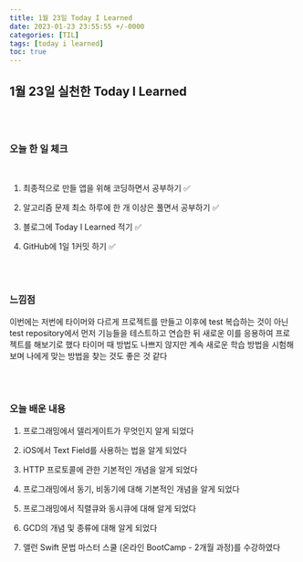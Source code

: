```yaml
---
title: 1월 23일 Today I Learned
date: 2023-01-23 23:55:55 +/-0000
categories: [TIL]
tags: [today i learned]
toc: true
---
```


## 1월 23일 실천한 Today I Learned

<br><br>



### 오늘 한 일 체크
<br>

1. 최종적으로 만들 앱을 위해 코딩하면서 공부하기 ✅

2. 알고리즘 문제 최소 하루에 한 개 이상은 풀면서 공부하기 ✅

3. 블로그에 Today I Learned 적기 ✅

4. GitHub에 1일 1커밋 하기 ✅

<br><br>

### 느낌점

이번에는 저번에 타이머와 다르게 프로젝트를 만들고 이후에 test 복습하는 것이 아닌 test repository에서 먼저 기능들을 테스트하고 연습한 뒤 새로운 이를 응용하여 프로젝트를 해보기로 했다 타이머 때 방법도 나쁘지 않지만 계속 새로운 학습 방법을 시험해보며 나에게 맞는 방법을 찾는 것도 좋은 것 같다

<br><br>

### 오늘 배운 내용

1. 프로그래밍에서 델리게이트가 무엇인지 알게 되었다

1. iOS에서 Text Field를 사용하는 법을 알게 되었다

1. HTTP 프로토콜에 관한 기본적인 개념을 알게 되었다

1. 프로그래밍에서 동기, 비동기에 대해 기본적인 개념을 알게 되었다

1. 프로그래밍에서 직렬큐와 동시큐에 대해 알게 되었다

1. GCD의 개념 및 종류에 대해 알게 되었다

1. 앨런 Swift 문법 마스터 스쿨 (온라인 BootCamp - 2개월 과정)를 수강하였다